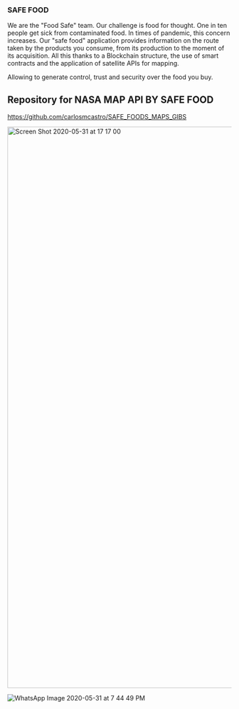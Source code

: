 ### SAFE FOOD

We are the "Food Safe" team.
Our challenge is food for thought.
One in ten people get sick from contaminated food.
In times of pandemic, this concern increases.
Our "safe food" application provides information on the route taken by the products you consume,
from its production to the moment of its acquisition.
All this thanks to a Blockchain structure, the use of smart contracts and the application of satellite APIs for mapping.

Allowing to generate control, trust and security over the food you buy.

## Repository for NASA MAP API BY SAFE FOOD

https://github.com/carlosmcastro/SAFE_FOODS_MAPS_GIBS

<img width="1259" alt="Screen Shot 2020-05-31 at 17 17 00" src="https://user-images.githubusercontent.com/16469325/83364397-b660a480-a366-11ea-88ee-570d9d9f2634.png">

![WhatsApp Image 2020-05-31 at 7 44 49 PM](https://user-images.githubusercontent.com/16469325/83367066-3cd1b200-a378-11ea-8623-2062ae4acc55.jpeg)

